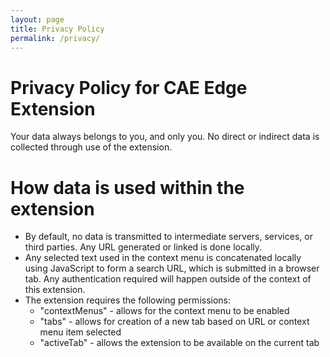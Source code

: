 ```yaml
---
layout: page
title: Privacy Policy
permalink: /privacy/
---
```

# Privacy Policy for CAE Edge Extension
Your data always belongs to you, and only you. No direct or indirect data is collected through use of the extension.

# How data is used within the extension
* By default, no data is transmitted to intermediate servers, services, or third parties.  Any URL generated or linked is done locally.
* Any selected text used in the context menu is concatenated locally using JavaScript to form a search URL, which is submitted in a browser tab.  Any authentication required will happen outside of the context of this extension.
* The extension requires the following permissions:
  * "contextMenus" - allows for the context menu to be enabled
  * "tabs" - allows for creation of a new tab based on URL or context menu item selected
  * "activeTab" - allows the extension to be available on the current tab
 